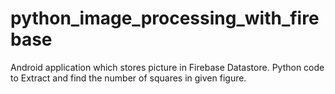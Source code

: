 # python_image_processing_with_firebase
Android application which stores picture in Firebase Datastore. Python code to Extract and find the number of squares in given figure.
